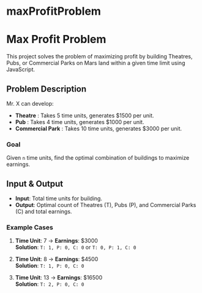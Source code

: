# maxProfitProblem
# Max Profit Problem

This project solves the problem of maximizing profit by building Theatres, Pubs, or Commercial Parks on Mars land within a given time limit using JavaScript.

## Problem Description
Mr. X can develop:
- **Theatre** : Takes 5 time units, generates $1500 per unit.
- **Pub** : Takes 4 time units, generates $1000 per unit.
- **Commercial Park** : Takes 10 time units, generates $3000 per unit.

### Goal
Given `n` time units, find the optimal combination of buildings to maximize earnings.

## Input & Output
- **Input**: Total time units for building.
- **Output**: Optimal count of Theatres (T), Pubs (P), and Commercial Parks (C) and total earnings.

### Example Cases
1. **Time Unit**: 7 → **Earnings**: $3000  
   **Solution**: `T: 1, P: 0, C: 0` or `T: 0, P: 1, C: 0`
   
2. **Time Unit**: 8 → **Earnings**: $4500  
   **Solution**: `T: 1, P: 0, C: 0`
   
3. **Time Unit**: 13 → **Earnings**: $16500  
   **Solution**: `T: 2, P: 0, C: 0`
